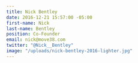 ```yaml
---
title: Nick Bentley
date: 2016-12-21 15:57:00 -05:00
first-name: Nick
last-name: Bentley
position: Co-Founder
email: nick@move38.com
twitter: "@Nick__Bentley"
image: "/uploads/nick-bentley-2016-lighter.jpg"
---
```


